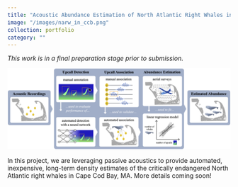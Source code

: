 ```yaml
---
title: "Acoustic Abundance Estimation of North Atlantic Right Whales in Cape Cod Bay"
image: "/images/narw_in_ccb.png"
collection: portfolio
category: ""
---
```


*This work is in a final preparation stage prior to submission.*

![](/images/narw_workflow.png)

In this project, we are leveraging passive acoustics to provide automated, inexpensive, long-term density estimates of the critically endangered North Atlantic right whales in Cape Cod Bay, MA. More details coming soon!



